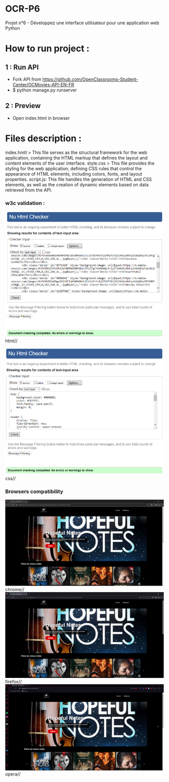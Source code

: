 # OCR-P6
Projet n°6 - Développez une interface utilisateur pour une application web Python

How to run project :
===============

## 1 : Run API
  - Fork API from https://github.com/OpenClassrooms-Student-Center/OCMovies-API-EN-FR
  - $ python manage.py runserver

## 2 : Preview
  - Open index.html in browser

Files description :
===============

index.hmtl > This file serves as the structural framework for the web application, containing the HTML markup that defines the layout and content elements of the user interface.
style.css > This file provides the styling for the web application, defining CSS rules that control the appearance of HTML elements, including colors, fonts, and layout properties.
script.js: This file handles the generation of HTML and CSS elements, as well as the creation of dynamic elements based on data retrieved from the API.


### w3c validation :
![w3c hmtl](images/w3c-html.png)
html//

![w3c css](images/w3c-css.png)
css//

### Browsers compatibility
![chrome](images/chrome.png)
chrome//
![firefox](images/firefox.png)
firefox//
![opera](images/opera.png)
opera//
